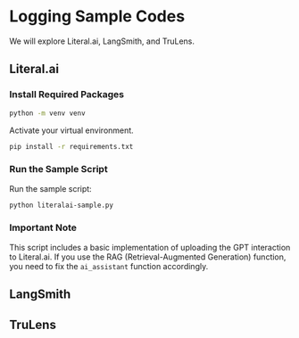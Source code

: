 # Logging Sample Codes

We will explore Literal.ai, LangSmith, and TruLens.

## Literal.ai

### Install Required Packages

```bash
python -m venv venv
```

Activate your virtual environment.

```bash
pip install -r requirements.txt
```

### Run the Sample Script

Run the sample script:

```bash
python literalai-sample.py
```

### Important Note

This script includes a basic implementation of uploading the GPT interaction to Literal.ai. If you use the RAG (Retrieval-Augmented Generation) function, you need to fix the `ai_assistant` function accordingly.


## LangSmith

## TruLens